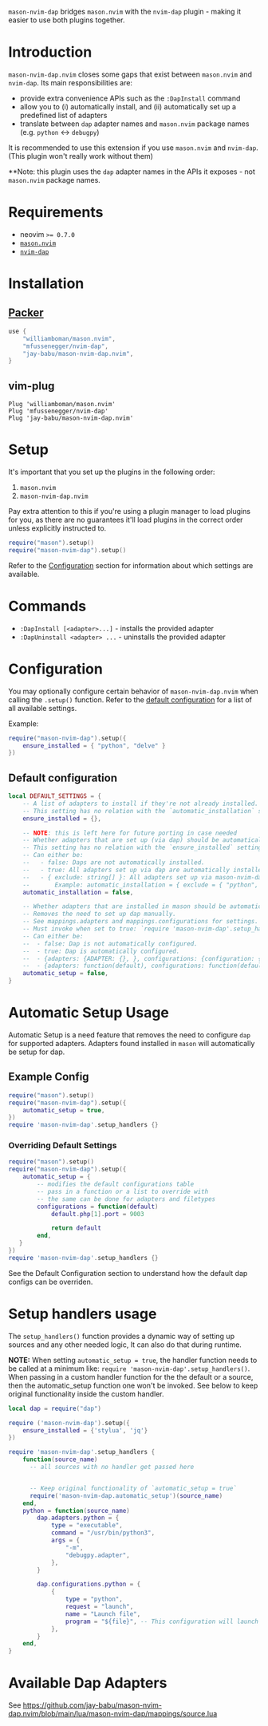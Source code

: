 `mason-nvim-dap` bridges `mason.nvim` with the `nvim-dap` plugin - making it easier to use both plugins together.


# Introduction

`mason-nvim-dap.nvim` closes some gaps that exist between `mason.nvim` and `nvim-dap`. Its main responsibilities are:

-   provide extra convenience APIs such as the `:DapInstall` command
-   allow you to (i) automatically install, and (ii) automatically set up a predefined list of adapters
-   translate between `dap` adapter names and `mason.nvim` package names (e.g. `python` <-> `debugpy`)

It is recommended to use this extension if you use `mason.nvim` and `nvim-dap`. (This plugin won't really work without them)

**Note: this plugin uses the `dap` adapter names in the APIs it exposes - not `mason.nvim` package names.


# Requirements

-   neovim `>= 0.7.0`
-   [`mason.nvim`](https://github.com/williamboman/mason.nvim)
-   [`nvim-dap`](https://github.com/mfussenegger/nvim-dap)


# Installation

## [Packer](https://github.com/wbthomason/packer.nvim)

```lua
use {
    "williamboman/mason.nvim",
    "mfussenegger/nvim-dap",
    "jay-babu/mason-nvim-dap.nvim",
}
```

## vim-plug

```vim
Plug 'williamboman/mason.nvim'
Plug 'mfussenegger/nvim-dap'
Plug 'jay-babu/mason-nvim-dap.nvim'
```


# Setup

It's important that you set up the plugins in the following order:

1. `mason.nvim`
3. `mason-nvim-dap.nvim`

Pay extra attention to this if you're using a plugin manager to load plugins for you, as there are no guarantees it'll
load plugins in the correct order unless explicitly instructed to.

```lua
require("mason").setup()
require("mason-nvim-dap").setup()
```

Refer to the [Configuration](#configuration) section for information about which settings are available.


# Commands

-   `:DapInstall [<adapter>...]` - installs the provided adapter
-   `:DapUninstall <adapter> ...` - uninstalls the provided adapter


# Configuration

You may optionally configure certain behavior of `mason-nvim-dap.nvim` when calling the `.setup()` function. Refer to
the [default configuration](#default-configuration) for a list of all available settings.

Example:

```lua
require("mason-nvim-dap").setup({
    ensure_installed = { "python", "delve" }
})
```

## Default configuration

```lua
local DEFAULT_SETTINGS = {
    -- A list of adapters to install if they're not already installed.
    -- This setting has no relation with the `automatic_installation` setting.
    ensure_installed = {},

	-- NOTE: this is left here for future porting in case needed
	-- Whether adapters that are set up (via dap) should be automatically installed if they're not already installed.
	-- This setting has no relation with the `ensure_installed` setting.
	-- Can either be:
	--   - false: Daps are not automatically installed.
	--   - true: All adapters set up via dap are automatically installed.
	--   - { exclude: string[] }: All adapters set up via mason-nvim-dap, except the ones provided in the list, are automatically installed.
	--       Example: automatic_installation = { exclude = { "python", "delve" } }
    automatic_installation = false,

	-- Whether adapters that are installed in mason should be automatically set up in dap.
	-- Removes the need to set up dap manually.
	-- See mappings.adapters and mappings.configurations for settings.
	-- Must invoke when set to true: `require 'mason-nvim-dap'.setup_handlers()`
	-- Can either be:
	-- 	- false: Dap is not automatically configured.
	-- 	- true: Dap is automatically configured.
	-- 	- {adapters: {ADAPTER: {}, }, configurations: {configuration: {}, }, filetypes: {filetype: {}, }}. Allows overriding default configuration.
	-- 	- {adapters: function(default), configurations: function(default), filetypes: function(default), }. Allows modifying the default configuration passed in via function.
	automatic_setup = false,
}
```

# Automatic Setup Usage

Automatic Setup is a need feature that removes the need to configure `dap` for supported adapters.
Adapters found installed in `mason` will automatically be setup for dap.

## Example Config

```lua
require("mason").setup()
require("mason-nvim-dap").setup({
    automatic_setup = true,
})
require 'mason-nvim-dap'.setup_handlers {}
```

### Overriding Default Settings

```lua
require("mason").setup()
require("mason-nvim-dap").setup({
    automatic_setup = {
        -- modifies the default configurations table
        -- pass in a function or a list to override with
        -- the same can be done for adapters and filetypes
        configurations = function(default)
            default.php[1].port = 9003

            return default
        end,
   }
})
require 'mason-nvim-dap'.setup_handlers {}
```

See the Default Configuration section to understand how the default dap configs can be overriden.

# Setup handlers usage

The `setup_handlers()` function provides a dynamic way of setting up sources and any other needed logic, It can also do that during runtime.

**NOTE:** When setting `automatic_setup = true`, the handler function needs to be called at a minimum like:
`require 'mason-nvim-dap'.setup_handlers()`. When passing in a custom handler function for the the default or a source,
then the automatic_setup function one won't be invoked. See below to keep original functionality inside the custom handler.

```lua
local dap = require("dap")

require ('mason-nvim-dap').setup({
    ensure_installed = {'stylua', 'jq'}
})

require 'mason-nvim-dap'.setup_handlers {
    function(source_name)
      -- all sources with no handler get passed here


      -- Keep original functionality of `automatic_setup = true`
      require('mason-nvim-dap.automatic_setup')(source_name)
    end,
    python = function(source_name)
        dap.adapters.python = {
	        type = "executable",
	        command = "/usr/bin/python3",
	        args = {
		        "-m",
		        "debugpy.adapter",
	        },
        }

        dap.configurations.python = {
	        {
		        type = "python",
		        request = "launch",
		        name = "Launch file",
		        program = "${file}", -- This configuration will launch the current file if used.
	        },
        }
    end,
}
```

# Available Dap Adapters

See https://github.com/jay-babu/mason-nvim-dap.nvim/blob/main/lua/mason-nvim-dap/mappings/source.lua
